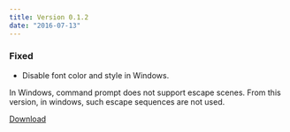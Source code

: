 ```yaml
---
title: Version 0.1.2
date: "2016-07-13"
---
```

### Fixed
- Disable font color and style in Windows.

In Windows, command prompt does not support escape scenes.
From this version, in windows, such escape sequences are not used.

[Download](https://github.com/jkawamoto/roadie/releases/v0.1.2)
